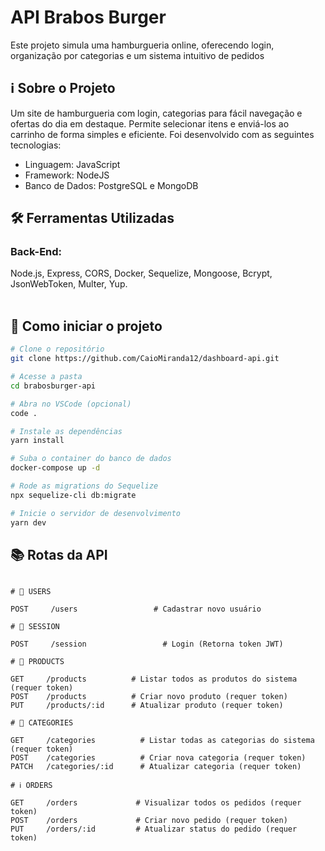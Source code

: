 <h1>API Brabos Burger</h1>

Este projeto simula uma hamburgueria online, oferecendo login, organização por categorias e um sistema intuitivo de pedidos

## ℹ️ Sobre o Projeto

Um site de hamburgueria com login, categorias para fácil navegação e ofertas do dia em destaque. Permite selecionar itens e enviá-los ao carrinho de forma simples e eficiente. Foi desenvolvido com as seguintes tecnologias:

- Linguagem: JavaScript
- Framework: NodeJS
- Banco de Dados: PostgreSQL e MongoDB

## 🛠️ Ferramentas Utilizadas

### Back-End: 
Node.js, Express, CORS, Docker, Sequelize, Mongoose, Bcrypt, JsonWebToken, Multer, Yup.
<br><br>

## 🚀 Como iniciar o projeto

```bash
# Clone o repositório
git clone https://github.com/CaioMiranda12/dashboard-api.git

# Acesse a pasta
cd brabosburger-api

# Abra no VSCode (opcional)
code .

# Instale as dependências
yarn install

# Suba o container do banco de dados
docker-compose up -d

# Rode as migrations do Sequelize
npx sequelize-cli db:migrate

# Inicie o servidor de desenvolvimento
yarn dev
```

## 📚 Rotas da API

```

# 🔐 USERS

POST     /users                 # Cadastrar novo usuário

# 🔐 SESSION

POST     /session                 # Login (Retorna token JWT)

# 🍔 PRODUCTS

GET     /products          # Listar todos as produtos do sistema (requer token)
POST    /products          # Criar novo produto (requer token)
PUT     /products/:id      # Atualizar produto (requer token)

# 🌟 CATEGORIES

GET     /categories          # Listar todas as categorias do sistema (requer token)
POST    /categories          # Criar nova categoria (requer token)
PATCH   /categories/:id      # Atualizar categoria (requer token)

# ℹ️ ORDERS

GET     /orders             # Visualizar todos os pedidos (requer token)
POST    /orders             # Criar novo pedido (requer token)
PUT     /orders/:id         # Atualizar status do pedido (requer token)
```


